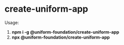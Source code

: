 # create-uniform-app

Usage: 
1. **npm i -g @uniform-foundation/create-uniform-app**
2. **npx @uniform-foundation/create-uniform-app**
